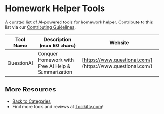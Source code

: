 # Homework Helper Tools

A curated list of AI-powered tools for homework helper. Contribute to this list via our [Contributing Guidelines](../CONTRIBUTING.md).

| Tool Name | Description (max 50 chars) | Website |
|-----------|----------------------------|---------|
| QuestionAI | Conquer Homework with Free AI Help & Summarization | [https://www.questionai.com/](https://www.questionai.com/) |

## More Resources
- [Back to Categories](../README.md)
- Find more tools and reviews at [Toolkitly.com](https://toolkitly.com)!
